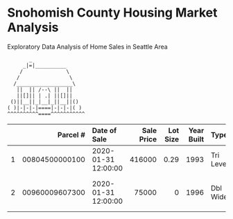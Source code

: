 # Snohomish County Housing Market Analysis
Exploratory Data Analysis of Home Sales in Seattle Area
```
       _
     _|=|__________
    /              \
   /                \
  /__________________\
   ||  || /--\ ||  ||
   ||[]|| | .| ||[]||
 ()||__||_|__|_||__||()
( )|-|-|-|====|-|-|-|( ) 
^^^^^^^^^^====^^^^^^^^^^^
```
|    |       Parcel # | Date of Sale        |   Sale Price |   Lot Size |   Year Built | Type      | Quality/Grade   |   Sqft | Address                  | City      |    Nbhd |   Use Code |
|---:|---------------:|:--------------------|-------------:|-----------:|-------------:|:----------|:----------------|-------:|:-------------------------|:----------|--------:|-----------:|
|  1 | 00804500000100 | 2020-01-31 12:00:00 |       416000 |       0.29 |         1993 | Tri Level | Avg             |   1430 | 20911 66TH AVE NE        | Arlington | 2408000 |        111 |
|  2 | 00960009607300 | 2020-01-31 12:00:00 |        75000 |       0    |         1996 | Dbl Wide  | V Good          |   1620 | 20227 80TH AVE NE SPC 73 | Arlington | 2408906 |        119 |
